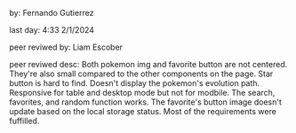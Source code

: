 by: Fernando Gutierrez

last day: 4:33 2/1/2024

peer reviwed by: Liam Escober

peer reviwed desc: Both pokemon img and favorite button are not centered. They're also small compared to the other components on the page. Star button is hard to find.  Doesn't display the pokemon's evolution path. Responsive for table  and desktop mode but not for modbile. The search, favorites, and random function works. The favorite's button image doesn't update based on the local storage status. Most of the requirements were fuffilled.
